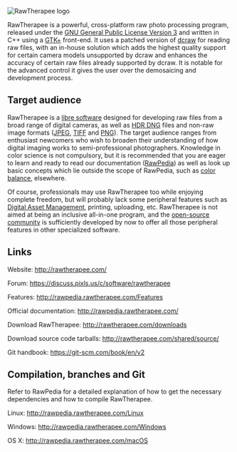 ![RawTherapee logo](http://rawtherapee.com/images/logos/rawtherapee_logo_discuss.png)

RawTherapee is a powerful, cross-platform raw photo processing program, released under the [GNU General Public License Version 3](https://opensource.org/licenses/gpl-3.0.html) and written in C++ using a [GTK+](http://www.gtk.org/) front-end. It uses a patched version of [dcraw](http://www.cybercom.net/~dcoffin/dcraw/) for reading raw files, with an in-house solution which adds the highest quality support for certain camera models unsupported by dcraw and enhances the accuracy of certain raw files already supported by dcraw. It is notable for the advanced control it gives the user over the demosaicing and development process.

## Target audience

RawTherapee is a [libre software](https://en.wikipedia.org/wiki/Free_software) designed for developing raw files from a broad range of digital cameras, as well as [HDR DNG](https://helpx.adobe.com/photoshop/digital-negative.html) files and non-raw image formats ([JPEG](https://en.wikipedia.org/wiki/JPEG), [TIFF](https://en.wikipedia.org/wiki/Tagged_Image_File_Format) and [PNG](https://en.wikipedia.org/wiki/Portable_Network_Graphics)). The target audience ranges from enthusiast newcomers who wish to broaden their understanding of how digital imaging works to semi-professional photographers. Knowledge in color science is not compulsory, but it is recommended that you are eager to learn and ready to read our documentation ([RawPedia](http://rawpedia.rawtherapee.com/)) as well as look up basic concepts which lie outside the scope of RawPedia, such as [color balance](https://en.wikipedia.org/wiki/Color_balance), elsewhere.

Of course, professionals may use RawTherapee too while enjoying complete freedom, but will probably lack some peripheral features such as [Digital Asset Management](https://en.wikipedia.org/wiki/Digital_asset_management), printing, uploading, etc. RawTherapee is not aimed at being an inclusive all-in-one program, and the [open-source community](https://en.wikipedia.org/wiki/Open-source_movement) is sufficiently developed by now to offer all those peripheral features in other specialized software.

## Links

Website:
http://rawtherapee.com/

Forum:
https://discuss.pixls.us/c/software/rawtherapee

Features:
http://rawpedia.rawtherapee.com/Features

Official documentation:
http://rawpedia.rawtherapee.com/

Download RawTherapee:
http://rawtherapee.com/downloads

Download source code tarballs:
http://rawtherapee.com/shared/source/

Git handbook:
https://git-scm.com/book/en/v2

## Compilation, branches and Git
Refer to RawPedia for a detailed explanation of how to get the necessary dependencies and how to compile RawTherapee.

Linux:
http://rawpedia.rawtherapee.com/Linux

Windows:
http://rawpedia.rawtherapee.com/Windows

OS X:
http://rawpedia.rawtherapee.com/macOS
